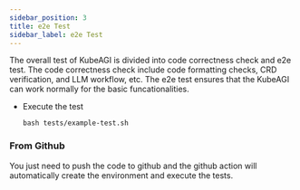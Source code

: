 ```yaml
---
sidebar_position: 3
title: e2e Test
sidebar_label: e2e Test
---
```


<!--How to do e2e test to verify your code.-->

The overall test of KubeAGI is divided into code correctness check and e2e test. The code correctness check include code formatting checks, CRD verification, and LLM workflow, etc.  The e2e test ensures that the KubeAGI can work normally for the basic funcationalities.

* Execute the test
    ```shell
    bash tests/example-test.sh
    ```

### From Github
You just need to push the code to github and the github action will automatically create the environment and execute the tests.
